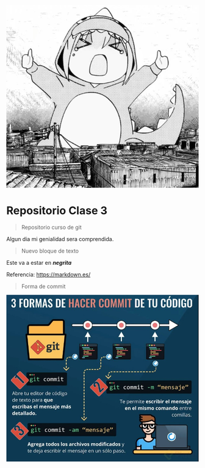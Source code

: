 <img src="img/boccchi.jpg">

# Repositorio Clase 3 

>Repositorio curso de git 

Algun dia mi genialidad sera comprendida. 

>Nuevo bloque de texto

Este va a estar en ***negrita***

Referencia: https://markdown.es/

>Forma de commit 

<img src="img/commit.jpg">
